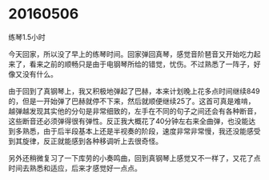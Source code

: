 # 20160506

练琴1.5小时

今天回家，所以没了早上的练琴时间。回家弹回真琴，感觉音阶琶音又开始吃力起来了，看来之前的顺畅只是由于电钢琴所给的错觉，忧伤。不过熟悉了一阵子，好像又没有什么。

由于回到了真钢琴上，我又积极地弹起了巴赫，本来计划晚上花多点时间继续849的，但是一开始弹了巴赫就停不下来，然后就顺便继续25了。这首可真是难啃，越弹越发现其实他的分句是非常细致的，左手在不同的句子之间还会有各种断音，这些断音还必须弹得很有弹性。反正我大概花了40分钟左右来全曲弹，也没能达到多熟悉，由于后半段基本上还是半视奏的阶段，速度非常非常慢，我还没能感受到其旋律，反正就能感到各种移调听上去很奇怪。

另外还稍微复习了一下库劳的小奏鸣曲，回到真钢琴上感觉又不一样了，又花了点时间去熟悉和适应，后来才感觉好一点点。